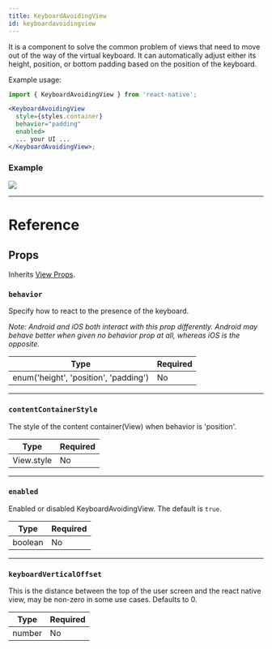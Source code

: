```yaml
---
title: KeyboardAvoidingView
id: keyboardavoidingview
---
```


It is a component to solve the common problem of views that need to move out of the way of the virtual keyboard. It can automatically adjust either its height, position, or bottom padding based on the position of the keyboard.

Example usage:

```jsx
import { KeyboardAvoidingView } from 'react-native';

<KeyboardAvoidingView
  style={styles.container}
  behavior="padding"
  enabled>
  ... your UI ...
</KeyboardAvoidingView>;
```

### Example

![](/website/docs/assets/KeyboardAvoidingView/example.gif)

---

# Reference

## Props

Inherits [View Props](view.md#props).

### `behavior`

Specify how to react to the presence of the keyboard.

_Note: Android and iOS both interact with this prop differently._ _Android may behave better when given no behavior prop at all, whereas iOS is the opposite._

| Type                                  | Required |
| ------------------------------------- | -------- |
| enum('height', 'position', 'padding') | No       |

---

### `contentContainerStyle`

The style of the content container(View) when behavior is 'position'.

| Type       | Required |
| ---------- | -------- |
| View.style | No       |

---

### `enabled`

Enabled or disabled KeyboardAvoidingView. The default is `true`.

| Type    | Required |
| ------- | -------- |
| boolean | No       |

---

### `keyboardVerticalOffset`

This is the distance between the top of the user screen and the react native view, may be non-zero in some use cases. Defaults to 0.

| Type   | Required |
| ------ | -------- |
| number | No       |
